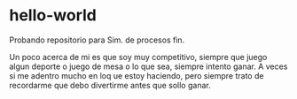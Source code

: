 # hello-world
Probando repositorio para Sim. de procesos fin.

Un poco acerca de mi es que soy muy competitivo, siempre que juego algun deporte o juego de mesa o lo que sea, siempre intento ganar.
A veces si me adentro mucho en loq ue estoy haciendo, pero siempre trato de recordarme que debo divertirme antes que sollo ganar.
